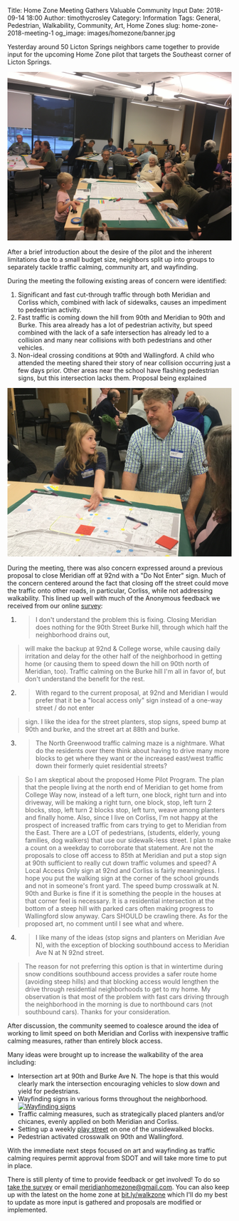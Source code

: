 Title: Home Zone Meeting Gathers Valuable Community Input
Date: 2018-09-14 18:00
Author: timothycrosley
Category: Information
Tags: General, Pedestrian, Walkability, Community, Art, Home Zones
slug: home-zone-2018-meeting-1
og_image: images/homezone/banner.jpg

Yesterday around 50 Licton Springs neighbors came together to provide input for the upcoming Home Zone pilot that targets the Southeast corner of Licton Springs.

[![Home Zone meeting draws in community](/images/homezone/meeting.jpg)](/images/homezone/meeting.jpg)

After a brief introduction about the desire of the pilot and the inherent limitations due to a small budget size, neighbors split up into groups to separately tackle traffic calming, community art, and wayfinding.

During the meeting the following existing areas of concern were identified:

1. Significant and fast cut-through traffic through both Meridian and Corliss which, combined with lack of sidewalks, causes an impediment to pedestrian activity.
2. Fast traffic is coming down the hill from 90th and Meridian to 90th and Burke. This area already has a lot of pedestrian activity, but speed combined with the lack of a safe intersection has already led to a collision and many near collisions with both pedestrians and other vehicles.
3. Non-ideal crossing conditions at 90th and Wallingford. A child who attended the meeting shared their story of near collision occurring just a few days prior. Other areas near the school have flashing pedestrian signs, but this intersection lacks them.
Proposal being explained

[![Proposal being explained](/images/homezone/explain.jpg)](/images/homezone/explain.jpg)

During the meeting, there was also concern expressed around a previous proposal to close Meridian off at 92nd with a "Do Not Enter" sign. Much of the concern centered around the fact that closing off the street could move the traffic onto other roads, in particular, Corliss, while not addressing walkability. This lined up well with much of the Anonymous feedback we received from our online [survey](https://docs.google.com/forms/d/e/1FAIpQLScAtYcX8J4IQE_agDKW45oXHEvzt0LaOTQ1lImnO8CdkqSScg/viewform?usp=pp_url&entry.1991292058=Yes):

1. > I don't understand the problem this is fixing. Closing Meridian does nothing for the 90th Street Burke hill, through which half the neighborhood drains out,
>  will make the backup at 92nd & College worse, while causing daily irritation and delay for the other half of the neighborhood in getting home (or causing
>  them to speed down the hill on 90th north of Meridian, too). Traffic calming on the Burke hill I'm all in favor of, but don't understand the benefit for the
> rest.
2. > With regard to the current proposal, at 92nd and Meridian I would prefer that it be a "local access only" sign instead of a one-way street / do not enter
> sign.
> I like the idea for the street planters, stop signs, speed bump at 90th and burke, and the street art at 88th and burke.
3. > The North Greenwood traffic calming maze is a nightmare. What do the residents over there think about having to drive many more blocks to get where they want or the increased east/west traffic down their formerly quiet residential streets?
> So I am skeptical about the proposed Home Pilot Program. The plan that the people living at the north end of Meridian to get home from College Way now,
> instead of a left turn, one block, right turn and into driveway, will be making a right turn, one block, stop, left turn 2 blocks, stop, left turn 2 blocks
> stop, left turn, weave among planters and finally home. Also, since I live on Corliss, I'm not happy at the prospect of increased traffic from cars trying to
> get to Meridian from the East. There are a LOT of pedestrians, (students, elderly, young families, dog walkers) that use our sidewalk-less street. I plan to
> make a count on a weekday to corroborate that statement. Are not the proposals to close off access to 85th at Meridian and put a stop sign at 90th sufficient to really cut down traffic volumes and speed?
> A Local Access Only sign at 92nd and Corliss is fairly meaningless.
> I hope you put the walking sign at the corner of the school grounds and not in someone's front yard.
> The speed bump crosswalk at N. 90th and Burke is fine if it is something the people in the houses at that corner feel is necessary. It is a residential
> intersection at the bottom of a steep hill with parked cars often making progress to Wallingford slow anyway. Cars SHOULD be crawling there.
> As for the proposed art, no comment until I see what and where.
4. >I like many of the ideas (stop signs and planters on Meridian Ave N), with the exception of blocking southbound access to Meridian Ave N at N 92nd street.
> The reason for not preferring this option is that in wintertime during snow conditions southbound access provides a safer route home (avoiding steep hills)
> and that blocking access would lengthen the drive through residential neighborhoods to get to my home.  My observation is that most of the problem with fast
> cars driving through the neighborhood in the morning is due to northbound cars (not southbound cars). Thanks for your consideration.

After discussion, the community seemed to coalesce around the idea of working to limit speed on both Meridian and Corliss with inexpensive traffic calming measures, rather than entirely block access.

Many ideas were brought up to increase the walkability of the area including:

- Intersection art at 90th and Burke Ave N. The hope is that this would clearly mark the intersection encouraging vehicles to slow down and yield for pedestrians.
- Wayfinding signs in various forms throughout the neighborhood.
[![Wayfinding signs](/images/homezone/wayfinding.jpg)](/images/homezone/wayfinding.jpg)
- Traffic calming measures, such as strategically placed planters and/or chicanes, evenly applied on both Meridian and Corliss.
- Setting up a weekly [play street](https://www.seattle.gov/transportation/projects-and-programs/programs/public-space-management-programs/play-streets) on one of the unsidewalked blocks.
- Pedestrian activated crosswalk on 90th and Wallingford.

With the immediate next steps focused on art and wayfinding as traffic calming requires permit approval from SDOT and will take more time to put in place.

There is still plenty of time to provide feedback or get involved! To do so [take the survey](https://docs.google.com/forms/d/e/1FAIpQLScAtYcX8J4IQE_agDKW45oXHEvzt0LaOTQ1lImnO8CdkqSScg/viewform?entry.1991292058=Yes) or email [meridianhomezone@gmail.com](mailto:meridianhomezone@gmail.com). You can also keep up with the latest on the home zone at [bit.ly/walkzone](http://bit.ly/walkzone) which I'll do my best to update as more input is gathered and proposals are modified or implemented.
